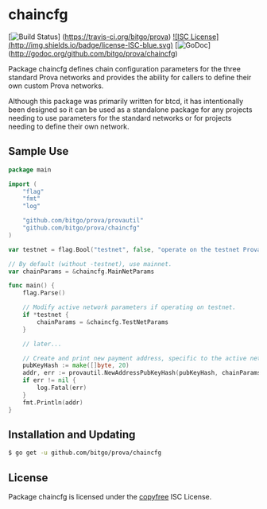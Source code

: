 chaincfg
========

[![Build Status](http://img.shields.io/travis/bitgo/prova.svg)]
(https://travis-ci.org/bitgo/prova) [![ISC License]
(http://img.shields.io/badge/license-ISC-blue.svg)](http://copyfree.org)
[![GoDoc](https://img.shields.io/badge/godoc-reference-blue.svg)]
(http://godoc.org/github.com/bitgo/prova/chaincfg)

Package chaincfg defines chain configuration parameters for the three standard
Prova networks and provides the ability for callers to define their own custom
Prova networks.

Although this package was primarily written for btcd, it has intentionally been
designed so it can be used as a standalone package for any projects needing to
use parameters for the standard networks or for projects needing to define
their own network.

## Sample Use

```Go
package main

import (
	"flag"
	"fmt"
	"log"

	"github.com/bitgo/prova/provautil"
	"github.com/bitgo/prova/chaincfg"
)

var testnet = flag.Bool("testnet", false, "operate on the testnet Prova network")

// By default (without -testnet), use mainnet.
var chainParams = &chaincfg.MainNetParams

func main() {
	flag.Parse()

	// Modify active network parameters if operating on testnet.
	if *testnet {
		chainParams = &chaincfg.TestNetParams
	}

	// later...

	// Create and print new payment address, specific to the active network.
	pubKeyHash := make([]byte, 20)
	addr, err := provautil.NewAddressPubKeyHash(pubKeyHash, chainParams)
	if err != nil {
		log.Fatal(err)
	}
	fmt.Println(addr)
}
```

## Installation and Updating

```bash
$ go get -u github.com/bitgo/prova/chaincfg
```

## License

Package chaincfg is licensed under the [copyfree](http://copyfree.org) ISC
License.
